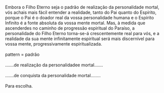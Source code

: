 ﻿Embora o Filho Eterno seja o padrão de realização da personalidade mortal, vós achais mais fácil entender a realidade, tanto do Pai quanto do Espírito, porque o Pai é o doador real da vossa personalidade humana e o Espírito Infinito é a fonte absoluta da vossa mente mortal. Mas, à medida que ascenderdes no caminho de progressão espiritual do Paraíso, a personalidade do Filho Eterno torna-se-á crescentemente real para vós, e a realidade da sua mente infinitamente espiritual será mais discernível para vossa mente, progressivamente espiritualizada.<BR><BR>pattern = padrão<BR><BR>.......de realização da personalidadee mortal.......<BR><BR>.......de conquista da personalidade mortal........<BR><BR>Para escolha.